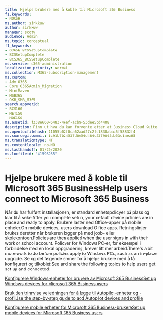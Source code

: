 ```yaml
---
title: Hjelpe brukere med å koble til Microsoft 365 Business
f1.keywords:
- NOCSH
ms.author: sirkkuw
author: sirkkuw
manager: scotv
audience: Admin
ms.topic: conceptual
f1_keywords:
- O365E_BCSSetupComplete
- BCSSetupComplete
- BCS365_BCSSetupComplete
ms.service: o365-administration
localization_priority: Normal
ms.collection: M365-subscription-management
ms.custom:
- Adm_O365
- Core_O365Admin_Migration
- MiniMaven
- MSB365
- OKR_SMB_M365
search.appverid:
- BCS160
- MET150
- MOE150
ms.assetid: f338e660-6483-4eef-acb9-53dee5bd4408
description: Finn ut hva du kan forvente etter at Business Cloud Suite-oppsettet er fullført.
ms.openlocfilehash: 41055b02f0ca62aad27c2fd1838abac5f58832f4
ms.sourcegitcommit: 1c91b7b24537d0e54d484c3379043db53c1aea65
ms.translationtype: MT
ms.contentlocale: nb-NO
ms.lasthandoff: 01/29/2020
ms.locfileid: "41593935"
---
```

# <a name="help-users-connect-to-microsoft-365-business"></a><span data-ttu-id="02eb1-103">Hjelpe brukere med å koble til Microsoft 365 Business</span><span class="sxs-lookup"><span data-stu-id="02eb1-103">Help users connect to Microsoft 365 Business</span></span>

<span data-ttu-id="02eb1-104">Når du har fullført installasjonen, er standard enhetspolicyer på plass og klar til å søke.</span><span class="sxs-lookup"><span data-stu-id="02eb1-104">After you complete setup, your default device policies are in place and ready to apply.</span></span> <span data-ttu-id="02eb1-105">Brukere laster ned Office-apper på mobile enheter.</span><span class="sxs-lookup"><span data-stu-id="02eb1-105">On mobile devices, users download Office apps.</span></span> <span data-ttu-id="02eb1-106">Retningslinjer brukes deretter når brukeren logger på med jobb- eller skolekontoen.</span><span class="sxs-lookup"><span data-stu-id="02eb1-106">Policies are then applied when the user signs in with their work or school account.</span></span> <span data-ttu-id="02eb1-107">Policyer for Windows PC-er, for eksempel i forbindelse med en lokal oppgradering, krever litt mer arbeid.</span><span class="sxs-lookup"><span data-stu-id="02eb1-107">There's a bit more work to do before policies apply to Windows PCs, such as an in-place upgrade.</span></span> <span data-ttu-id="02eb1-108">Se og del følgende emner for å hjelpe brukere med å få konfigurert og tilkoblet:</span><span class="sxs-lookup"><span data-stu-id="02eb1-108">See and share the following topics to help users get set up and connected:</span></span>
  
[<span data-ttu-id="02eb1-109">Konfigurere Windows-enheter for brukere av Microsoft 365 Business</span><span class="sxs-lookup"><span data-stu-id="02eb1-109">Set up Windows devices for Microsoft 365 Business users</span></span>](set-up-windows-devices.md)
  
[<span data-ttu-id="02eb1-110">Bruk den trinnvise veiledningen for å legge til Autopilot-enheter og -profil</span><span class="sxs-lookup"><span data-stu-id="02eb1-110">Use the step-by-step guide to add Autopilot devices and profile</span></span>](add-autopilot-devices-and-profile.md)
  
[<span data-ttu-id="02eb1-111">Konfigurere mobile enheter for Microsoft 365 Business-brukere</span><span class="sxs-lookup"><span data-stu-id="02eb1-111">Set up mobile devices for Microsoft 365 Business users</span></span>](set-up-mobile-devices.md)
  

